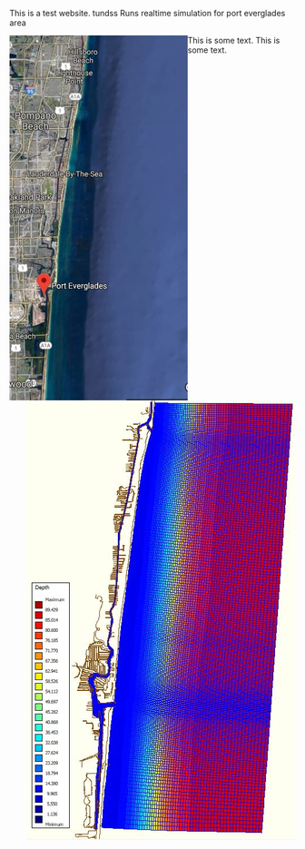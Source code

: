 
This is a test website. tundss
Runs realtime simulation for port everglades area
<description description description description >
<description description description description >

<html>  
<p>
  This is some text. 
  <img src="map.JPG" alt="Smiley face" align="left"> 
  <img src="c24.JPG" alt="Smiley face" align="right">
  This is some text.
</p>
</html>
